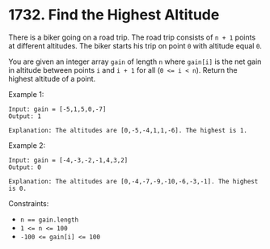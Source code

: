 # 1732. Find the Highest Altitude

There is a biker going on a road trip. The road trip consists of `n + 1` points at different altitudes. The biker starts his trip on point `0` with altitude equal `0`.

You are given an integer array `gain` of length `n` where `gain[i]` is the net gain in altitude between points `i` and `i + 1` for all (`0 <= i < n`). Return the highest altitude of a point.


Example 1:

    Input: gain = [-5,1,5,0,-7]
    Output: 1
    
    Explanation: The altitudes are [0,-5,-4,1,1,-6]. The highest is 1.

Example 2:

    Input: gain = [-4,-3,-2,-1,4,3,2]
    Output: 0

    Explanation: The altitudes are [0,-4,-7,-9,-10,-6,-3,-1]. The highest is 0.

Constraints:
- `n == gain.length`
- `1 <= n <= 100`
- `-100 <= gain[i] <= 100`